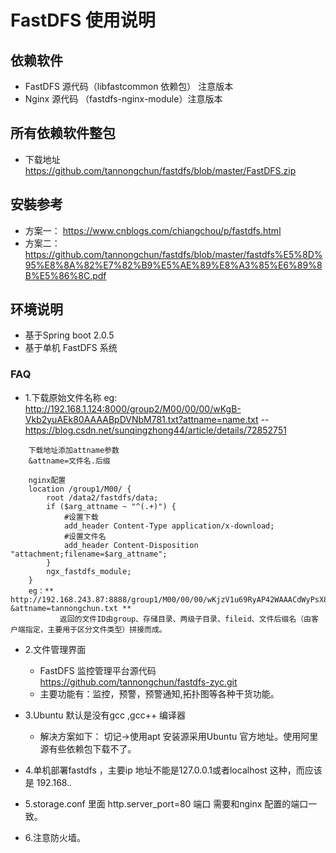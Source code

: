 # FastDFS 使用说明 

## 依赖软件
  - FastDFS 源代码（libfastcommon 依赖包） 注意版本
  - Nginx 源代码 （fastdfs-nginx-module）注意版本
## 所有依赖软件整包
 - 下载地址 https://github.com/tannongchun/fastdfs/blob/master/FastDFS.zip
  
## 安裝参考
   - 方案一： https://www.cnblogs.com/chiangchou/p/fastdfs.html
   - 方案二： https://github.com/tannongchun/fastdfs/blob/master/fastdfs%E5%8D%95%E8%8A%82%E7%82%B9%E5%AE%89%E8%A3%85%E6%89%8B%E5%86%8C.pdf  

## 环境说明
- 基于Spring boot 2.0.5
- 基于单机 FastDFS 系统  

### FAQ 

- 1.下载原始文件名称 
   eg: http://192.168.1.124:8000/group2/M00/00/00/wKgB-Vkb2yuAEk80AAAABpDVNbM781.txt?attname=name.txt
-- https://blog.csdn.net/sunqingzhong44/article/details/72852751

````
    下载地址添加attname参数
    &attname=文件名.后缀
    
    nginx配置
    location /group1/M00/ {
        root /data2/fastdfs/data;
        if ($arg_attname ~ "^(.+)") {
            #设置下载
            add_header Content-Type application/x-download;
            #设置文件名
            add_header Content-Disposition "attachment;filename=$arg_attname";
        }
        ngx_fastdfs_module;
    }
    eg：** http://192.168.243.87:8888/group1/M00/00/00/wKjzV1u69RyAP42WAAACdWyPsX8129.txt?&attname=tannongchun.txt **
           返回的文件ID由group、存储目录、两级子目录、fileid、文件后缀名（由客户端指定，主要用于区分文件类型）拼接而成。
````
- 2.文件管理界面 
    - FastDFS 监控管理平台源代码 https://github.com/tannongchun/fastdfs-zyc.git
    - 主要功能有：监控，预警，预警通知,拓扑图等各种干货功能。
    
- 3.Ubuntu 默认是没有gcc ,gcc++ 编译器
    - 解决方案如下： 切记->使用apt 安装源采用Ubuntu 官方地址。使用阿里源有些依赖包下载不了。 
    
- 4.单机部署fastdfs ，主要ip 地址不能是127.0.0.1或者localhost 这种，而应该是 192.168.*.*

- 5.storage.conf 里面 http.server_port=80 端口 需要和nginx 配置的端口一致。  
           
- 6.注意防火墙。         
         








